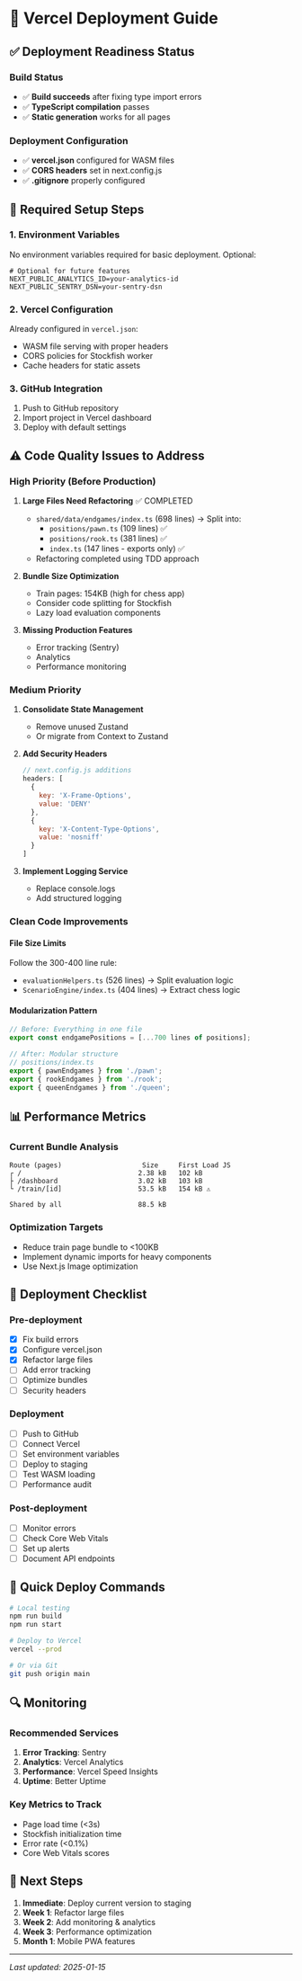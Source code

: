 # 🚀 Vercel Deployment Guide

## ✅ Deployment Readiness Status

### Build Status
- ✅ **Build succeeds** after fixing type import errors
- ✅ **TypeScript compilation** passes
- ✅ **Static generation** works for all pages

### Deployment Configuration
- ✅ **vercel.json** configured for WASM files
- ✅ **CORS headers** set in next.config.js
- ✅ **.gitignore** properly configured

## 🔧 Required Setup Steps

### 1. Environment Variables
No environment variables required for basic deployment. Optional:
```env
# Optional for future features
NEXT_PUBLIC_ANALYTICS_ID=your-analytics-id
NEXT_PUBLIC_SENTRY_DSN=your-sentry-dsn
```

### 2. Vercel Configuration
Already configured in `vercel.json`:
- WASM file serving with proper headers
- CORS policies for Stockfish worker
- Cache headers for static assets

### 3. GitHub Integration
1. Push to GitHub repository
2. Import project in Vercel dashboard
3. Deploy with default settings

## ⚠️ Code Quality Issues to Address

### High Priority (Before Production)
1. **Large Files Need Refactoring** ✅ COMPLETED
   - `shared/data/endgames/index.ts` (698 lines) → Split into:
     - `positions/pawn.ts` (109 lines) ✅
     - `positions/rook.ts` (381 lines) ✅
     - `index.ts` (147 lines - exports only) ✅
   - Refactoring completed using TDD approach

2. **Bundle Size Optimization**
   - Train pages: 154KB (high for chess app)
   - Consider code splitting for Stockfish
   - Lazy load evaluation components

3. **Missing Production Features**
   - Error tracking (Sentry)
   - Analytics
   - Performance monitoring

### Medium Priority
1. **Consolidate State Management**
   - Remove unused Zustand
   - Or migrate from Context to Zustand

2. **Add Security Headers**
   ```javascript
   // next.config.js additions
   headers: [
     {
       key: 'X-Frame-Options',
       value: 'DENY'
     },
     {
       key: 'X-Content-Type-Options', 
       value: 'nosniff'
     }
   ]
   ```

3. **Implement Logging Service**
   - Replace console.logs
   - Add structured logging

### Clean Code Improvements

#### File Size Limits
Follow the 300-400 line rule:
- `evaluationHelpers.ts` (526 lines) → Split evaluation logic
- `ScenarioEngine/index.ts` (404 lines) → Extract chess logic

#### Modularization Pattern
```typescript
// Before: Everything in one file
export const endgamePositions = [...700 lines of positions];

// After: Modular structure
// positions/index.ts
export { pawnEndgames } from './pawn';
export { rookEndgames } from './rook';
export { queenEndgames } from './queen';
```

## 📊 Performance Metrics

### Current Bundle Analysis
```
Route (pages)                    Size     First Load JS
┌ /                             2.38 kB   102 kB
├ /dashboard                    3.02 kB   103 kB  
└ /train/[id]                   53.5 kB   154 kB ⚠️
  
Shared by all                   88.5 kB
```

### Optimization Targets
- Reduce train page bundle to <100KB
- Implement dynamic imports for heavy components
- Use Next.js Image optimization

## 🚦 Deployment Checklist

### Pre-deployment
- [x] Fix build errors
- [x] Configure vercel.json
- [x] Refactor large files
- [ ] Add error tracking
- [ ] Optimize bundles
- [ ] Security headers

### Deployment
- [ ] Push to GitHub
- [ ] Connect Vercel
- [ ] Set environment variables
- [ ] Deploy to staging
- [ ] Test WASM loading
- [ ] Performance audit

### Post-deployment
- [ ] Monitor errors
- [ ] Check Core Web Vitals
- [ ] Set up alerts
- [ ] Document API endpoints

## 📝 Quick Deploy Commands

```bash
# Local testing
npm run build
npm run start

# Deploy to Vercel
vercel --prod

# Or via Git
git push origin main
```

## 🔍 Monitoring

### Recommended Services
1. **Error Tracking**: Sentry
2. **Analytics**: Vercel Analytics
3. **Performance**: Vercel Speed Insights
4. **Uptime**: Better Uptime

### Key Metrics to Track
- Page load time (<3s)
- Stockfish initialization time
- Error rate (<0.1%)
- Core Web Vitals scores

## 🎯 Next Steps

1. **Immediate**: Deploy current version to staging
2. **Week 1**: Refactor large files
3. **Week 2**: Add monitoring & analytics
4. **Week 3**: Performance optimization
5. **Month 1**: Mobile PWA features

---
*Last updated: 2025-01-15*